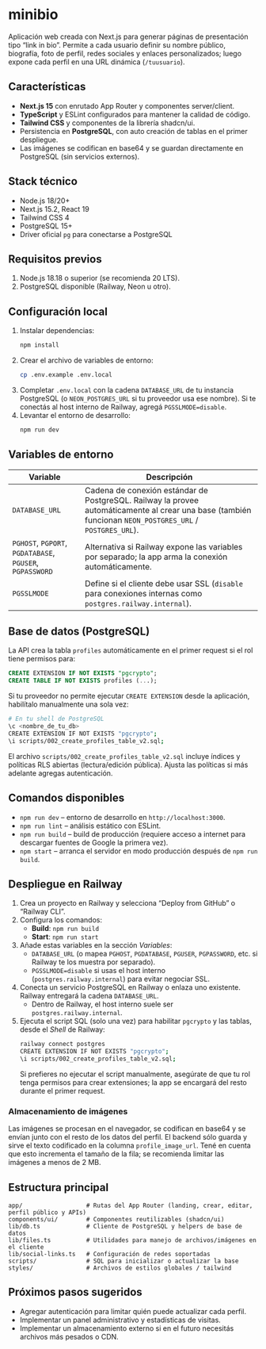 # minibio

Aplicación web creada con Next.js para generar páginas de presentación tipo “link in bio”. Permite a cada usuario definir su nombre público, biografía, foto de perfil, redes sociales y enlaces personalizados; luego expone cada perfil en una URL dinámica (`/tuusuario`).

## Características
- **Next.js 15** con enrutado App Router y componentes server/client.
- **TypeScript** y ESLint configurados para mantener la calidad de código.
- **Tailwind CSS** y componentes de la librería shadcn/ui.
- Persistencia en **PostgreSQL**, con auto creación de tablas en el primer despliegue.
- Las imágenes se codifican en base64 y se guardan directamente en PostgreSQL (sin servicios externos).

## Stack técnico
- Node.js 18/20+
- Next.js 15.2, React 19
- Tailwind CSS 4
- PostgreSQL 15+
- Driver oficial `pg` para conectarse a PostgreSQL

## Requisitos previos
1. Node.js 18.18 o superior (se recomienda 20 LTS).
2. PostgreSQL disponible (Railway, Neon u otro).

## Configuración local
1. Instalar dependencias:
   ```bash
   npm install
   ```
2. Crear el archivo de variables de entorno:
   ```bash
   cp .env.example .env.local
   ```
3. Completar `.env.local` con la cadena `DATABASE_URL` de tu instancia PostgreSQL (o `NEON_POSTGRES_URL` si tu proveedor usa ese nombre). Si te conectás al host interno de Railway, agregá `PGSSLMODE=disable`.
4. Levantar el entorno de desarrollo:
   ```bash
   npm run dev
   ```

## Variables de entorno
| Variable | Descripción |
| --- | --- |
| `DATABASE_URL` | Cadena de conexión estándar de PostgreSQL. Railway la provee automáticamente al crear una base (también funcionan `NEON_POSTGRES_URL` / `POSTGRES_URL`). |
| `PGHOST`, `PGPORT`, `PGDATABASE`, `PGUSER`, `PGPASSWORD` | Alternativa si Railway expone las variables por separado; la app arma la conexión automáticamente. |
| `PGSSLMODE` | Define si el cliente debe usar SSL (`disable` para conexiones internas como `postgres.railway.internal`). |

## Base de datos (PostgreSQL)
La API crea la tabla `profiles` automáticamente en el primer request si el rol tiene permisos para:

```sql
CREATE EXTENSION IF NOT EXISTS "pgcrypto";
CREATE TABLE IF NOT EXISTS profiles (...);
```

Si tu proveedor no permite ejecutar `CREATE EXTENSION` desde la aplicación, habilítalo manualmente una sola vez:

```bash
# En tu shell de PostgreSQL
\c <nombre_de_tu_db>
CREATE EXTENSION IF NOT EXISTS "pgcrypto";
\i scripts/002_create_profiles_table_v2.sql;
```

El archivo `scripts/002_create_profiles_table_v2.sql` incluye índices y políticas RLS abiertas (lectura/edición pública). Ajusta las políticas si más adelante agregas autenticación.

## Comandos disponibles
- `npm run dev` – entorno de desarrollo en `http://localhost:3000`.
- `npm run lint` – análisis estático con ESLint.
- `npm run build` – build de producción (requiere acceso a internet para descargar fuentes de Google la primera vez).
- `npm start` – arranca el servidor en modo producción después de `npm run build`.

## Despliegue en Railway
1. Crea un proyecto en Railway y selecciona “Deploy from GitHub” o “Railway CLI”.
2. Configura los comandos:
   - **Build**: `npm run build`
   - **Start**: `npm run start`
3. Añade estas variables en la sección *Variables*:
   - `DATABASE_URL` (o mapea `PGHOST`, `PGDATABASE`, `PGUSER`, `PGPASSWORD`, etc. si Railway te los muestra por separado).
   - `PGSSLMODE=disable` si usas el host interno (`postgres.railway.internal`) para evitar negociar SSL.
4. Conecta un servicio PostgreSQL en Railway o enlaza uno existente. Railway entregará la cadena `DATABASE_URL`.
   - Dentro de Railway, el host interno suele ser `postgres.railway.internal`.
5. Ejecuta el script SQL (solo una vez) para habilitar `pgcrypto` y las tablas, desde el *Shell* de Railway:
   ```bash
   railway connect postgres
   CREATE EXTENSION IF NOT EXISTS "pgcrypto";
   \i scripts/002_create_profiles_table_v2.sql;
   ```
   Si prefieres no ejecutar el script manualmente, asegúrate de que tu rol tenga permisos para crear extensiones; la app se encargará del resto durante el primer request.

### Almacenamiento de imágenes
Las imágenes se procesan en el navegador, se codifican en base64 y se envían junto con el resto de los datos del perfil. El backend sólo guarda y sirve el texto codificado en la columna `profile_image_url`. Tené en cuenta que esto incrementa el tamaño de la fila; se recomienda limitar las imágenes a menos de 2 MB.

## Estructura principal
```
app/                  # Rutas del App Router (landing, crear, editar, perfil público y APIs)
components/ui/        # Componentes reutilizables (shadcn/ui)
lib/db.ts             # Cliente de PostgreSQL y helpers de base de datos
lib/files.ts          # Utilidades para manejo de archivos/imágenes en el cliente
lib/social-links.ts   # Configuración de redes soportadas
scripts/              # SQL para inicializar o actualizar la base
styles/               # Archivos de estilos globales / tailwind
```

## Próximos pasos sugeridos
- Agregar autenticación para limitar quién puede actualizar cada perfil.
- Implementar un panel administrativo y estadísticas de visitas.
- Implementar un almacenamiento externo si en el futuro necesitás archivos más pesados o CDN.
